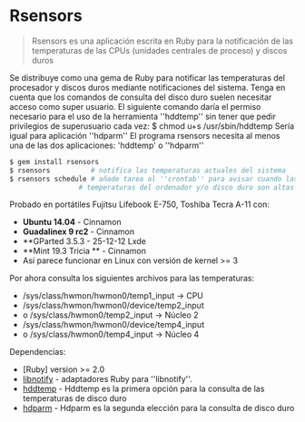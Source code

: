 # Rsensors

>Rsensors es una aplicación escrita en Ruby para la notificación de las
temperaturas de las CPUs (unidades centrales de proceso) y discos duros

Se distribuye como una gema de Ruby para notificar las temperaturas del procesador
y discos duros mediante notificaciones del sistema. Tenga en cuenta que los comandos
de consulta del disco duro suelen necesitar acceso como super usuario.
El siguiente comando daría el permiso necesario para el uso de la herramienta
''hddtemp'' sin tener que pedir privilegios de superusuario cada vez:
$ chmod u+s /usr/sbin/hddtemp
Sería igual para aplicación ''hdparm''
El programa rsensors necesita al menos
una de las dos aplicaciones: 'hddtemp' o ''hdparm''
 
```bash
$ gem install rsensors
$ rsensors          # notifica las temperaturas actuales del sistema
$ rsensors schedule # añade tarea al ''crontab'' para avisar cuando las
                 # temperaturas del ordenador y/o disco duro son altas
```

Probado en portátiles Fujitsu Lifebook E-750, Toshiba Tecra A-11 con:
 * **Ubuntu 14.04** - Cinnamon
 * **Guadalinex 9 rc2** - Cinnamon
 * **GParted 3.5.3 - 25-12-12 Lxde
 * **Mint 19.3 Tricia ** - Cinnamon
 * Así parece funcionar en Linux con versión de kernel >= 3 
 
Por ahora consulta los siguientes archivos para las temperaturas:
 * /sys/class/hwmon/hwmon0/temp1_input -> CPU
 * /sys/class/hwmon/hwmon0/device/temp2_input
 * o /sys/class/hwmon0/temp2_input  -> Núcleo 2
 * /sys/class/hwmon/hwmon0/device/temp4_input
 * o /sys/class/hwmon0/temp4_input  -> Núcleo 4
 
Dependencias:
 * [Ruby] version >= 2.0
 * [libnotify](https://github.com/splattael/libnotify) - adaptadores Ruby 
   para ''libnotify''.
 * [hddtemp](https://linux.die.net/man/8/hddtemp) - Hddtemp es la primera
   opción para la consulta de las temperaturas de disco duro
 * [hdparm](https://linux.die.net/man/8/hdparm) - Hdparm es la segunda
   elección para la consulta de disco duro     

